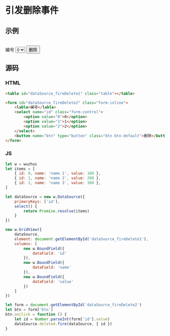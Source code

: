 # 引发删除事件

## 示例

<table id="dataSource_fireDelete1" class="table"></table>

<form id="dataSource_fireDelete2" class="form-inline">
    <lable>编号</lable>
    <select name="id" class="form-control">
        <option value="0">0</option>
        <option value="1">1</option>
        <option value="2">2</option>
    </select>
    <button name="btn" type="button" class="btn btn-default">删除</button>
</form>

## 源码

### HTML

```html
<table id="dataSource_fireDelete1" class="table"></table>

<form id="dataSource_fireDelete2" class="form-inline">
    <lable>编号</lable>
    <select name="id" class="form-control">
        <option value="0">0</option>
        <option value="1">1</option>
        <option value="2">2</option>
    </select>
    <button name="btn" type="button" class="btn btn-default">删除</button>
</form>
```

### JS

```js
let w = wuzhui
let items = [
    { id: 0, name: 'name 1', value: 100 },
    { id: 1, name: 'name 2', value: 200 },
    { id: 2, name: 'name 3', value: 300 },
]

let dataSource = new w.DataSource({
    primaryKeys: ['id'],
    select() {
        return Promise.resolve(items)
    }
})

new w.GridView({
    dataSource,
    element: document.getElementById('dataSource_fireDelete1'),
    columns: [
        new w.BoundField({
            dataField: 'id'
        }),
        new w.BoundField({
            dataField: 'name'
        }),
        new w.BoundField({
            dataField: 'value'
        })
    ]
})

let form = document.getElementById('dataSource_fireDelete2')
let btn = form['btn']
btn.onclick = function () {
    let id = Number.parseInt(form['id'].value)
    dataSource.deleted.fire(dataSource, { id })
}
```
